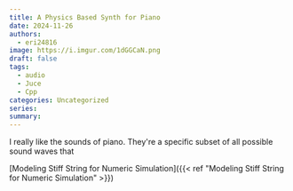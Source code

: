 ```yaml
---
title: A Physics Based Synth for Piano
date: 2024-11-26
authors:
  - eri24816
image: https://i.imgur.com/1dGGCaN.png
draft: false
tags:
  - audio
  - Juce
  - Cpp
categories: Uncategorized
series: 
summary:
---
```

I really like the sounds of piano. They're a specific subset of all possible sound waves that 

[Modeling Stiff String for Numeric Simulation]({{< ref "Modeling Stiff String for Numeric Simulation" >}})